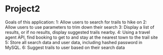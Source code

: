 # Project2
Goals of this application:
1: Allow users to search for trails to hike on
2: Allow users to use parameters to trim down their search
3: Display a list of results, or if no results, display suggested trails nearby.
4: Using a travel agent API, find booking to get to and stay at the nearest town to the trail site
5: Store all search data and user data, including hashed password in MySQL.
6: Suggest trails to user based on their search data
